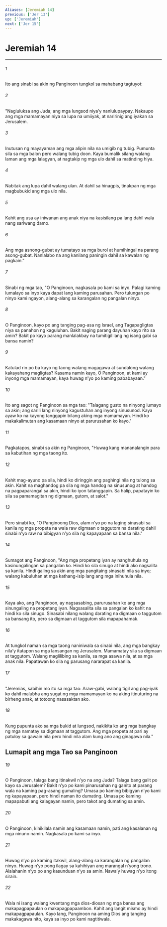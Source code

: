 ```yaml
---
Aliases: [Jeremiah 14]
previous: ['Jer 13']
up: ['Jeremiah']
next: ['Jer 15']
---
```

# Jeremiah 14

***

###### 1
Ito ang sinabi sa akin ng Panginoon tungkol sa mahabang tagtuyot: 

###### 2
"Nagluluksa ang Juda; ang mga lungsod niyaʼy nanlulupaypay. Nakaupo ang mga mamamayan niya sa lupa na umiiyak, at naririnig ang iyakan sa Jerusalem. 

###### 3
Inutusan ng mayayaman ang mga alipin nila na umigib ng tubig. Pumunta sila sa mga balon pero walang tubig doon. Kaya bumalik silang walang laman ang mga lalagyan, at nagtakip ng mga ulo dahil sa matinding hiya. 

###### 4
Nabitak ang lupa dahil walang ulan. At dahil sa hinagpis, tinakpan ng mga magbubukid ang mga ulo nila. 

###### 5
Kahit ang usa ay iniwanan ang anak niya na kasisilang pa lang dahil wala nang sariwang damo. 

###### 6
Ang mga asnong-gubat ay tumatayo sa mga burol at humihingal na parang asong-gubat. Nanlalabo na ang kanilang paningin dahil sa kawalan ng pagkain." 

###### 7
Sinabi ng mga tao, "O Panginoon, nagkasala po kami sa inyo. Palagi kaming lumalayo sa inyo kaya dapat lang kaming parusahan. Pero tulungan po ninyo kami ngayon, alang-alang sa karangalan ng pangalan ninyo. 

###### 8
O Panginoon, kayo po ang tanging pag-asa ng Israel, ang Tagapagligtas niya sa panahon ng kaguluhan. Bakit naging parang dayuhan kayo rito sa amin? Bakit po kayo parang manlalakbay na tumitigil lang ng isang gabi sa bansa namin? 

###### 9
Katulad rin po ba kayo ng taong walang magagawa at sundalong walang kakayahang magligtas? Kasama namin kayo, O Panginoon, at kami ay inyong mga mamamayan, kaya huwag nʼyo po kaming pababayaan." 

###### 10
Ito ang sagot ng Panginoon sa mga tao: "Talagang gusto na ninyong lumayo sa akin; ang sarili lang ninyong kagustuhan ang inyong sinusunod. Kaya ayaw ko na kayong tanggapin bilang aking mga mamamayan. Hindi ko makakalimutan ang kasamaan ninyo at parurusahan ko kayo." 

###### 11
Pagkatapos, sinabi sa akin ng Panginoon, "Huwag kang mananalangin para sa kabutihan ng mga taong ito. 

###### 12
Kahit mag-ayuno pa sila, hindi ko diringgin ang paghingi nila ng tulong sa akin. Kahit na maghandog pa sila ng mga handog na sinusunog at handog na pagpaparangal sa akin, hindi ko iyon tatanggapin. Sa halip, papatayin ko sila sa pamamagitan ng digmaan, gutom, at salot." 

###### 13
Pero sinabi ko, "O Panginoong Dios, alam nʼyo po na laging sinasabi sa kanila ng mga propeta na wala raw digmaan o taggutom na darating dahil sinabi nʼyo raw na bibigyan nʼyo sila ng kapayapaan sa bansa nila." 

###### 14
Sumagot ang Panginoon, "Ang mga propetang iyan ay nanghuhula ng kasinungalingan sa pangalan ko. Hindi ko sila sinugo at hindi ako nagsalita sa kanila. Hindi galing sa akin ang mga pangitaing sinasabi nila sa inyo; walang kabuluhan at mga kathang-isip lang ang mga inihuhula nila. 

###### 15
Kaya ako, ang Panginoon, ay nagsasabing, parurusahan ko ang mga sinungaling na propetang iyan. Nagsasalita sila sa pangalan ko kahit na hindi ko sila sinugo. Sinasabi nilang walang darating na digmaan o taggutom sa bansang ito, pero sa digmaan at taggutom sila mapapahamak. 

###### 16
At tungkol naman sa mga taong naniniwala sa sinabi nila, ang mga bangkay nilaʼy itatapon sa mga lansangan ng Jerusalem. Mamamatay sila sa digmaan at taggutom. Walang maglilibing sa kanila, sa mga asawa nila, at sa mga anak nila. Papatawan ko sila ng parusang nararapat sa kanila. 

###### 17
"Jeremias, sabihin mo ito sa mga tao: Araw-gabi, walang tigil ang pag-iyak ko dahil malubha ang sugat ng mga mamamayan ko na aking itinuturing na birheng anak, at totoong nasasaktan ako. 

###### 18
Kung pupunta ako sa mga bukid at lungsod, nakikita ko ang mga bangkay ng mga namatay sa digmaan at taggutom. Ang mga propeta at pari ay patuloy sa gawain nila pero hindi nila alam kung ano ang ginagawa nila." 

## Lumapit ang mga Tao sa Panginoon 

###### 19
O Panginoon, talaga bang itinakwil nʼyo na ang Juda? Talaga bang galit po kayo sa Jerusalem? Bakit nʼyo po kami pinarusahan ng ganito at parang wala na kaming pag-asang gumaling? Umasa po kaming bibigyan nʼyo kami ng kapayapaan, pero hindi naman ito dumating. Umasa po kaming mapapabuti ang kalagayan namin, pero takot ang dumating sa amin. 

###### 20
O Panginoon, kinikilala namin ang kasamaan namin, pati ang kasalanan ng mga ninuno namin. Nagkasala po kami sa inyo. 

###### 21
Huwag nʼyo po kaming itakwil, alang-alang sa karangalan ng pangalan ninyo. Huwag nʼyo pong ilagay sa kahihiyan ang marangal nʼyong trono. Alalahanin nʼyo po ang kasunduan nʼyo sa amin. Nawaʼy huwag nʼyo itong sirain. 

###### 22
Wala ni isang walang kwentang mga dios-diosan ng mga bansa ang makapagpapaulan o makapagpapaambon. Kahit ang langit mismo ay hindi makapagpapaulan. Kayo lang, Panginoon na aming Dios ang tanging makakagawa nito, kaya sa inyo po kami nagtitiwala.
